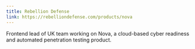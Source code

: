 ```yaml
---
title: Rebellion Defense 
link: https://rebelliondefense.com/products/nova
---
```

Frontend lead of UK team working on Nova, a cloud-based cyber readiness and automated penetration testing product.
